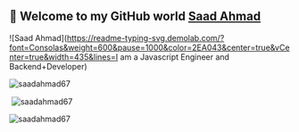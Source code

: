 ## 👋 Welcome to my GitHub world [Saad Ahmad](https://github.com/saadahmad67)
![Saad Ahmad](https://readme-typing-svg.demolab.com/?font=Consolas&weight=600&pause=1000&color=2EA043&center=true&vCenter=true&width=435&lines=I am a Javascript Engineer and Backend+Developer)<br>








<p><img align="left" src="https://github-readme-stats.vercel.app/api/top-langs?username=saadahmad67&theme=tokyonight&count_private=true&langs" alt="saadahmad67" /></p><br>

<p>&nbsp;<img align="center" src="https://github-readme-stats.vercel.app/api?username=saadahmad67&show_icons=true&theme=tokyonight&count_private=true&hide_rank=true&line_height=24" alt="saadahmad67" /></p>

<p><img align="center" src="https://github-readme-streak-stats.herokuapp.com/?user=saadahmad67&theme=react&hide_border=false" alt="saadahmad67" /></p>
